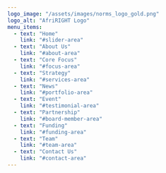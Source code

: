 ```yaml
---
logo_image: "/assets/images/norms_logo_gold.png"
logo_alt: "AfriRIGHT Logo"
menu_items:
  - text: "Home"
    link: "#slider-area"
  - text: "About Us"
    link: "#about-area"
  - text: "Core Focus"
    link: "#focus-area"
  - text: "Strategy"
    link: "#services-area"
  - text: "News"
    link: "#portfolio-area"
  - text: "Event"
    link: "#testimonial-area"
  - text: "Partnership"
    link: "#board-member-area"
  - text: "Funding"
    link: "#funding-area"
  - text: "Team"
    link: "#team-area"
  - text: "Contact Us"
    link: "#contact-area"
---
```

